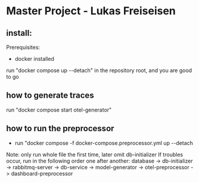 # Master Project - Lukas Freiseisen

## install:
Prerequisites:
* docker installed

run "docker compose up --detach" in the repository root, and you are good to go


## how to generate traces
run "docker compose start otel-generator" 

## how to run the preprocessor
* run "docker compose -f docker-compose.preprocessor.yml up --detach

Note: only run whole file the first time, later omit db-initializer
If troubles occur, run in the following order one after another:
database -> db-initializer -> rabbitmq-server -> db-service -> model-generator -> otel-preprocessor -> dashboard-preprocessor
